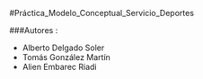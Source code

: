 
#Práctica_Modelo_Conceptual_Servicio_Deportes 

###Autores : 

* Alberto Delgado Soler
* Tomás González Martín
* Alien Embarec Riadi
  